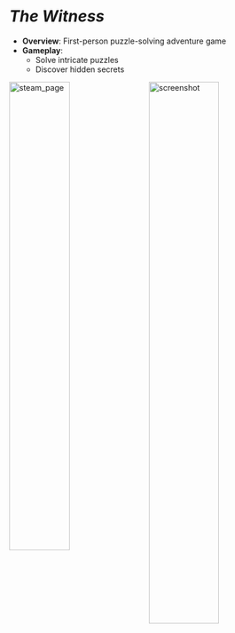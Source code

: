 # _The Witness_

- **Overview**: First-person puzzle-solving adventure game
- **Gameplay**:
  - Solve intricate puzzles
  - Discover hidden secrets

<!--suppress HtmlUnknownTarget -->
<a href="https://store.steampowered.com/app/210970/The_Witness/" target="_blank" style="display: contents; width: min-content;">
  <img src="/img/steam_page.png" alt="steam_page" width="46.5%" style="float: left;" />
</a>
<img src="https://steamuserimages-a.akamaihd.net/ugc/309989521293703865/31229F3F105644B15C271DD5FB79E53477409874/" alt="screenshot" width="50%" style="float: right;"/>
